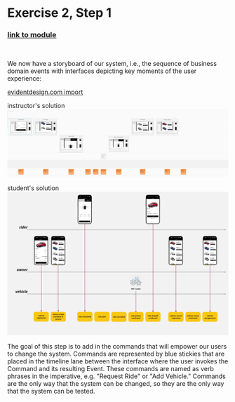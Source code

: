 # Exercise 2, Step 1

### [link to module](   https://www.youtube.com/embed/Gx-ZjZiNiWs?si=WZZ8sCOiuMXUAo45?&start=20&end=196)
                                                                                        
<br/>

We now have a storyboard of our system, i.e., the sequence of 
business domain events with interfaces depicting key moments of the
user experience:
<br>

[evidentdesign.com import](event-model.json)

instructor's solution
![instructor's solution](event-model.png "instructor's solution")

student's solution
<br>
![student's solution](event-model.jpg "student's solution")

The goal of this step is to add in the commands that will empower our
users to change the system.  Commands are represented by blue stickies
that are placed in the timeline lane between the interface where the
user invokes the Command and its resulting Event.  These commands are
named as verb phrases in the imperative, e.g. "Request Ride" or "Add
Vehicle."  Commands are the only way that the system can be changed, 
so they are the only way that the system can be tested. 
